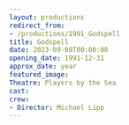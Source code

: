 ```yaml
---
layout: productions
redirect_from:
- /productions/1991_Godspell
title: Godspell
date: 2023-09-08T00:00:00
opening_date: 1991-12-31
approx_date: year
featured_image:
Theatre: Players by the Sea
cast:
crew:
- Director: Michael Lipp
---
```

